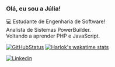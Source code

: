  ### Olá, eu sou a Júlia!
💻 Estudante de Engenharia de Software!
</br>
Analista de Sistemas PowerBuilder.
</br>
Voltando a aprender PHP e JavaScript.
</br>

[![GitHubStatus](https://github-readme-stats.vercel.app/api?username=juliadimas&show_icons=true&theme=radical)](https://github.com/juliadimas)
[![Harlok's wakatime stats](https://github-readme-stats.vercel.app/api/wakatime?username=juliadimas)](https://github.com/anuraghazra/github-readme-stats)

[![Linkedin](https://img.shields.io/badge/LinkedIn-0077B5?style=for-the-badge&logo=linkedin&logoColor=white)](https://www.linkedin.com/in/juliad-marques/)
